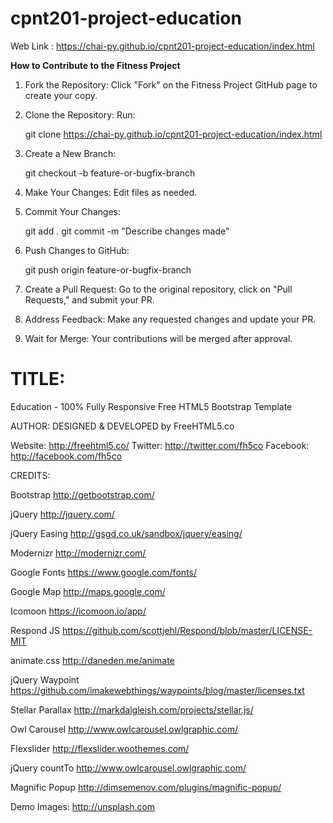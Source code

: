 # cpnt201-project-education

Web Link : https://chai-py.github.io/cpnt201-project-education/index.html

**How to Contribute to the Fitness Project**

1. Fork the Repository: Click "Fork" on the Fitness Project GitHub page to create your copy.

2. Clone the Repository: Run:

   git clone https://chai-py.github.io/cpnt201-project-education/index.html

3. Create a New Branch:

   git checkout -b feature-or-bugfix-branch

4. Make Your Changes: Edit files as needed.

5. Commit Your Changes:

   git add .
   git commit -m "Describe changes made"

6. Push Changes to GitHub:

   git push origin feature-or-bugfix-branch

7. Create a Pull Request: Go to the original repository, click on "Pull Requests," and submit your PR.

8. Address Feedback: Make any requested changes and update your PR.

9. Wait for Merge: Your contributions will be merged after approval.

# TITLE:

Education - 100% Fully Responsive Free HTML5 Bootstrap Template

AUTHOR:
DESIGNED & DEVELOPED by FreeHTML5.co

Website: http://freehtml5.co/
Twitter: http://twitter.com/fh5co
Facebook: http://facebook.com/fh5co

CREDITS:

Bootstrap
http://getbootstrap.com/

jQuery
http://jquery.com/

jQuery Easing
http://gsgd.co.uk/sandbox/jquery/easing/

Modernizr
http://modernizr.com/

Google Fonts
https://www.google.com/fonts/

Google Map
http://maps.google.com/

Icomoon
https://icomoon.io/app/

Respond JS
https://github.com/scottjehl/Respond/blob/master/LICENSE-MIT

animate.css
http://daneden.me/animate

jQuery Waypoint
https://github.com/imakewebthings/waypoints/blog/master/licenses.txt

Stellar Parallax
http://markdalgleish.com/projects/stellar.js/

Owl Carousel
http://www.owlcarousel.owlgraphic.com/

Flexslider
http://flexslider.woothemes.com/

jQuery countTo
http://www.owlcarousel.owlgraphic.com/

Magnific Popup
http://dimsemenov.com/plugins/magnific-popup/

Demo Images:
http://unsplash.com
